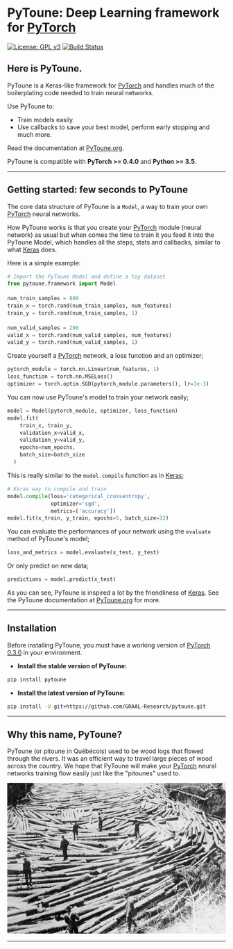 # PyToune: Deep Learning framework for [PyTorch](http://pytorch.org/)

[![License: GPL v3](https://img.shields.io/badge/License-GPL%20v3-blue.svg)](http://www.gnu.org/licenses/gpl-3.0)
[![Build Status](https://travis-ci.org/GRAAL-Research/pytoune.svg?branch=master)](https://travis-ci.org/GRAAL-Research/pytoune)

## Here is PyToune.

PyToune is a Keras-like framework for [PyTorch](http://pytorch.org/) and handles much of the boilerplating code needed to train neural networks.

Use PyToune to:
- Train models easily.
- Use callbacks to save your best model, perform early stopping and much more.

Read the documentation at [PyToune.org](http://pytoune.org).

PyToune is compatible with  __PyTorch >= 0.4.0__ and  __Python >= 3.5__.


------------------


## Getting started: few seconds to PyToune

The core data structure of PyToune is a ``Model``, a way to train your own [PyTorch](http://pytorch.org/docs/master/nn.html) neural networks.

How PyToune works is that you create your [PyTorch](http://pytorch.org/docs/master/nn.html) module (neural network) as usual but when comes the time to train it you feed it into the PyToune Model, which handles all the steps, stats and callbacks, similar to what [Keras](https://keras.io) does.

Here is a simple example:

```python
# Import the PyToune Model and define a toy dataset
from pytoune.framework import Model

num_train_samples = 800
train_x = torch.rand(num_train_samples, num_features)
train_y = torch.rand(num_train_samples, 1)

num_valid_samples = 200
valid_x = torch.rand(num_valid_samples, num_features)
valid_y = torch.rand(num_valid_samples, 1)
```

Create yourself a [PyTorch](http://pytorch.org/docs/master/nn.html) network, a loss function and an optimizer;

```python
pytorch_module = torch.nn.Linear(num_features, 1)
loss_function = torch.nn.MSELoss()
optimizer = torch.optim.SGD(pytorch_module.parameters(), lr=1e-3)
```

You can now use PyToune's model to train your network easily;

```python
model = Model(pytorch_module, optimizer, loss_function)
model.fit(
    train_x, train_y,
    validation_x=valid_x,
    validation_y=valid_y,
    epochs=num_epochs,
    batch_size=batch_size
  )
```

This is really similar to the ``model.compile`` function as in [Keras](https://keras.io);

```python
# Keras way to compile and train
model.compile(loss='categorical_crossentropy',
              optimizer='sgd',
              metrics=['accuracy'])
model.fit(x_train, y_train, epochs=5, batch_size=32)
```

You can evaluate the performances of your network using the ``evaluate`` method of PyToune's model;

```python
loss_and_metrics = model.evaluate(x_test, y_test)
```

Or only predict on new data;

```python
predictions = model.predict(x_test)
```

As you can see, PyToune is inspired a lot by the friendliness of [Keras](https://keras.io). See the PyToune documentation at [PyToune.org](http://pytoune.org) for more.


------------------


## Installation

Before installing PyToune, you must have a working version of [PyTorch 0.3.0](http://pytorch.org/) in your environment.

- **Install the stable version of PyToune:**

```sh
pip install pytoune
```

- **Install the latest version of PyToune:**

```sh
pip install -U git+https://github.com/GRAAL-Research/pytoune.git
```

------------------

## Why this name, PyToune?

PyToune (or pitoune in Québécois) used to be wood logs that flowed through the rivers. It was an efficient way to travel large pieces of wood across the country. We hope that PyToune will make your [PyTorch](https://pytorch.org) neural networks training flow easily just like the "pitounes" used to.

![Pitounes](docs/source/_static/img/pitounes.jpg)

------------------
